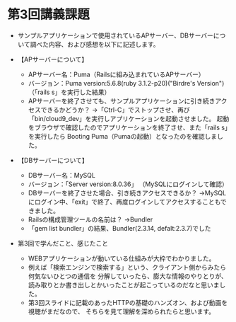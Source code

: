 # 第3回講義課題
- サンプルアプリケーションで使用されているAPサーバー、DBサーバーについて調べた内容、および感想を以下に記述します。

- 【APサーバーについて】
    - APサーバー名：Puma（Railsに組み込まれているAPサーバー）
    - バージョン：Puma version:5.6.8(ruby 3.1.2-p20)("Birdre's Version")
     （「rails s」を実行した結果）
    - APサーバーを終了させても、サンプルアプリケーションに引き続きアクセスできるかどうか？
     →「Ctrl-C」でストップさせ、再び「bin/cloud9_dev」を実行しアプリケーションを起動させました。
       起動をブラウザで確認したのでアプリケーションを終了させ、また「rails s」を実行したら
       Booting Puma（Pumaの起動）となったのを確認しました。

- 【DBサーバーについて】
    - DBサーバー名：MySQL
    - バージョン：「Server version:8.0.36」
     （MySQLにログインして確認）
    - DBサーバーを終了させた場合、引き続きアクセスできるか？
      →MySQLにログイン中、「exit」で終了、再度ログインしてアクセスすることもできました。
    - Railsの構成管理ツールの名前は？
      →Bundler
    - 「gem list bundler」の結果、Bundler(2.3.14, defalt:2.3.7)でした

- 第3回で学んだこと、感じたこと
    - WEBアプリケーションが動いている仕組みが大枠でわかりました。
    - 例えば「検索エンジンで検索する」という、クライアント側からみたら何気ないひとつの通信を
      分解していったら、膨大な情報のやりとりが、読み取りとか書き出しとかいったことが起こっているのだなと思いました。
    - 第3回スライドに記載のあったHTTPの基礎のハンズオン、および動画を視聴がまだなので、
      そちらを見て理解を深められたらと思います。
